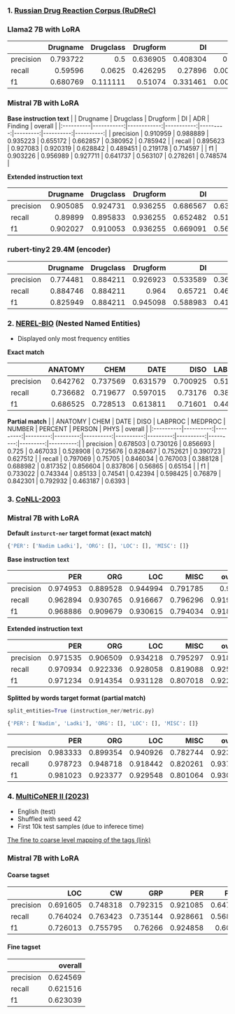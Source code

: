 ### 1. [Russian Drug Reaction Corpus (RuDReC)](https://github.com/cimm-kzn/RuDReC)
 ### Llama2 7B with LoRA
|           |   Drugname |   Drugclass |   Drugform |       DI |        ADR |   Finding |   overall |
|:----------|-----------:|------------:|-----------:|---------:|-----------:|----------:|----------:|
| precision |   0.793722 |    0.5      |   0.636905 | 0.408304 | 0.333333   |  0.166667 |  0.551905 |
| recall    |   0.59596  |    0.0625   |   0.426295 | 0.27896  | 0.00421941 |  0.150685 |  0.305011 |
| f1        |   0.680769 |    0.111111 |   0.51074  | 0.331461 | 0.00833333 |  0.158273 |  0.392891 |


### Mistral 7B with LoRA
**Base instruction text**
|           |   Drugname |   Drugclass |   Drugform |       DI |      ADR |   Finding |   overall |
|:----------|-----------:|------------:|-----------:|---------:|---------:|----------:|----------:|
| precision |   0.910959 |    0.988889 |   0.935223 | 0.655172 | 0.662857 |  0.380952 |  0.785942 |
| recall    |   0.895623 |    0.927083 |   0.920319 | 0.628842 | 0.489451 |  0.219178 |  0.714597 |
| f1        |   0.903226 |    0.956989 |   0.927711 | 0.641737 | 0.563107 |  0.278261 |  0.748574 |

**Extended instruction text**

|           |   Drugname |   Drugclass |   Drugform |       DI |      ADR |   Finding |   overall |
|:----------|-----------:|------------:|-----------:|---------:|---------:|----------:|----------:|
| precision |   0.905085 |    0.924731 |   0.936255 | 0.686567 | 0.633508 |  0.351852 |  0.780715 |
| recall    |   0.89899  |    0.895833 |   0.936255 | 0.652482 | 0.510549 |  0.260274 |  0.729121 |
| f1        |   0.902027 |    0.910053 |   0.936255 | 0.669091 | 0.565421 |  0.299213 |  0.754037 |

### rubert-tiny2 29.4M (encoder)
|           |   Drugname |   Drugclass |   Drugform |       DI |      ADR |   Finding |   overall |
|:----------|-----------:|------------:|-----------:|---------:|---------:|----------:|----------:|
| precision |   0.774481 |    0.884211 |   0.926923 | 0.533589 | 0.368771 |  0.529412 |  0.642717 |
| recall    |   0.884746 |    0.884211 |   0.964    | 0.65721  | 0.468354 |  0.123288 |  0.716679 |
| f1        |   0.825949 |    0.884211 |   0.945098 | 0.588983 | 0.412639 |  0.2      |  0.677686 |

### 2. [NEREL-BIO](https://github.com/nerel-ds/NEREL-BIO) (Nested Named Entities)
* Displayed only most frequency entities


**Exact match**

|           |   ANATOMY |     CHEM |     DATE |     DISO |   LABPROC |   MEDPROC |   NUMBER |   PERCENT |   PERSON |     PHYS |   overall |
|:----------|----------:|---------:|---------:|---------:|----------:|----------:|---------:|----------:|---------:|---------:|----------:|
| precision |  0.642762 | 0.737569 | 0.631579 | 0.700925 |  0.516854 |  0.550909 | 0.712803 |  0.862348 | 0.763938 | 0.409692 |  0.628516 |
| recall    |  0.736682 | 0.719677 | 0.597015 | 0.73176  |  0.383333 |  0.693364 | 0.778828 |  0.832031 | 0.86443  | 0.508197 |  0.634225 |
| f1        |  0.686525 | 0.728513 | 0.613811 | 0.71601  |  0.440191 |  0.613982 | 0.744354 |  0.846918 | 0.811083 | 0.453659 |  0.631358 |

**Partial match**
|           |   ANATOMY |     CHEM |     DATE |     DISO |   LABPROC |   MEDPROC |   NUMBER |   PERCENT |   PERSON |     PHYS |   overall |
|:----------|----------:|---------:|---------:|---------:|----------:|----------:|---------:|----------:|---------:|---------:|----------:|
| precision |  0.678503 | 0.730126 | 0.856693 | 0.725    |  0.467033 |  0.528908 | 0.725676 |  0.828467 | 0.752621 | 0.390723 |  0.627512 |
| recall    |  0.797069 | 0.75705  | 0.846034 | 0.767003 |  0.388128 |  0.688982 | 0.817352 |  0.856604 | 0.837806 | 0.56865  |  0.65154  |
| f1        |  0.733022 | 0.743344 | 0.85133  | 0.74541  |  0.42394  |  0.598425 | 0.76879  |  0.842301 | 0.792932 | 0.463187 |  0.6393   |


### 3. [CoNLL-2003](https://paperswithcode.com/dataset/conll-2003)
### Mistral 7B with LoRA

**Default `insturct-ner` target format (exact match)**
```python
{'PER': ['Nadim Ladki'], 'ORG': [], 'LOC': [], 'MISC': []}
```
**Base instruction text**

|           |      PER |      ORG |      LOC |     MISC |   overall |
|:----------|---------:|---------:|---------:|---------:|----------:|
| precision | 0.974953 | 0.889528 | 0.944994 | 0.791785 |  0.9173   |
| recall    | 0.962894 | 0.930765 | 0.916667 | 0.796296 |  0.919086 |
| f1        | 0.968886 | 0.909679 | 0.930615 | 0.794034 |  0.918192 |

**Extended instruction text**

|           |      PER |      ORG |      LOC |     MISC |   overall |
|:----------|---------:|---------:|---------:|---------:|----------:|
| precision | 0.971535 | 0.906509 | 0.934218 | 0.795297 |  0.918924 |
| recall    | 0.970934 | 0.922336 | 0.928058 | 0.819088 |  0.925106 |
| f1        | 0.971234 | 0.914354 | 0.931128 | 0.807018 |  0.922005 |



**Splitted by words target format (partial match)**
```python
split_entities=True (instruction_ner/metric.py)
```

```python
{'PER': ['Nadim', 'Ladki'], 'ORG': [], 'LOC': [], 'MISC': []}
```
|           |      PER |      ORG |      LOC |     MISC |   overall |
|:----------|---------:|---------:|---------:|---------:|----------:|
| precision | 0.983333 | 0.899354 | 0.940926 | 0.782744 |  0.923367 |
| recall    | 0.978723 | 0.948718 | 0.918442 | 0.820261 |  0.937253 |
| f1        | 0.981023 | 0.923377 | 0.929548 | 0.801064 |  0.930258 |


### 4. [MultiCoNER II (2023)](https://huggingface.co/datasets/MultiCoNER/multiconer_v2/viewer/English%20(EN))
* English (test)
* Shuffled with seed 42
* First 10k test samples (due to inferece time)

[The fine to coarse level mapping of the tags (link)](https://multiconer.github.io/dataset)
### Mistral 7B with LoRA
#### Coarse tagset
|           |      LOC |       CW |      GRP |      PER |     PROD |      MED |   overall |
|:----------|---------:|---------:|---------:|---------:|---------:|---------:|----------:|
| precision | 0.691605 | 0.748318 | 0.792315 | 0.921085 | 0.647929 | 0.622877 |  0.793725 |
| recall    | 0.764024 | 0.763423 | 0.735144 | 0.928661 | 0.568339 | 0.620767 |  0.796922 |
| f1        | 0.726013 | 0.755795 | 0.76266  | 0.924858 | 0.60553  | 0.62182  |  0.79532  |


#### Fine tagset
|           |   overall |
|:----------|----------:|
| precision |  0.624569 |
| recall    |  0.621516 |
| f1        |  0.623039 |
